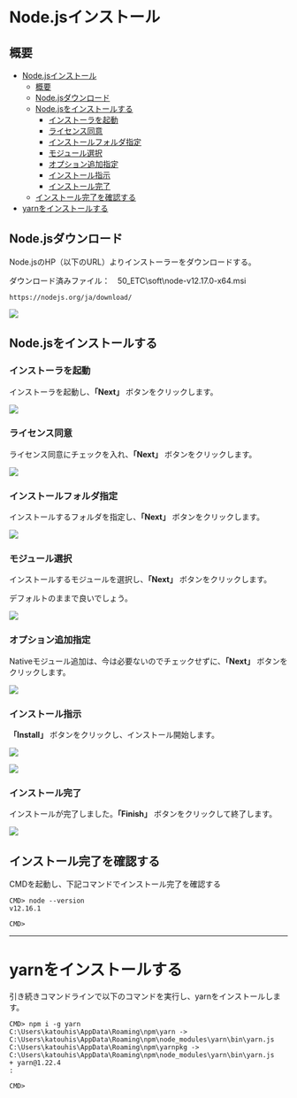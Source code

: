 # Node.jsインストール

## 概要
- [Node.jsインストール](#nodejsインストール)
  - [概要](#概要)
  - [Node.jsダウンロード](#nodejsダウンロード)
  - [Node.jsをインストールする](#nodejsをインストールする)
    - [インストーラを起動](#インストーラを起動)
    - [ライセンス同意](#ライセンス同意)
    - [インストールフォルダ指定](#インストールフォルダ指定)
    - [モジュール選択](#モジュール選択)
    - [オプション追加指定](#オプション追加指定)
    - [インストール指示](#インストール指示)
    - [インストール完了](#インストール完了)
  - [インストール完了を確認する](#インストール完了を確認する)
- [yarnをインストールする](#yarnをインストールする)

## Node.jsダウンロード
Node.jsのHP（以下のURL）よりインストーラーをダウンロードする。

ダウンロード済みファイル：　50_ETC\soft\node-v12.17.0-x64.msi

```
https://nodejs.org/ja/download/
```

![](images/img01.png)


## Node.jsをインストールする
### インストーラを起動
インストーラを起動し、**「Next」** ボタンをクリックします。

![](images/img02.png)

### ライセンス同意
ライセンス同意にチェックを入れ、**「Next」** ボタンをクリックします。

![](images/img03.png)

### インストールフォルダ指定
インストールするフォルダを指定し、**「Next」** ボタンをクリックします。

![](images/img04.png)

### モジュール選択
インストールするモジュールを選択し、**「Next」** ボタンをクリックします。

デフォルトのままで良いでしょう。

![](images/img05.png)

### オプション追加指定
Nativeモジュール追加は、今は必要ないのでチェックせずに、**「Next」** ボタンをクリックします。

![](images/img06.png)

### インストール指示
**「Install」** ボタンをクリックし、インストール開始します。

![](images/img07.png)

![](images/img08.png)

### インストール完了
インストールが完了しました。**「Finish」** ボタンをクリックして終了します。

![](images/img09.png)



## インストール完了を確認する

CMDを起動し、下記コマンドでインストール完了を確認する

```
CMD> node --version
v12.16.1

CMD>
```
---
# yarnをインストールする

引き続きコマンドラインで以下のコマンドを実行し、yarnをインストールします。

```
CMD> npm i -g yarn
C:\Users\katouhis\AppData\Roaming\npm\yarn -> C:\Users\katouhis\AppData\Roaming\npm\node_modules\yarn\bin\yarn.js
C:\Users\katouhis\AppData\Roaming\npm\yarnpkg -> C:\Users\katouhis\AppData\Roaming\npm\node_modules\yarn\bin\yarn.js
+ yarn@1.22.4
:

CMD>
```

